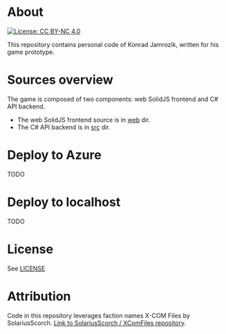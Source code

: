 # About

[![License: CC BY-NC 4.0](https://licensebuttons.net/l/by-nc/4.0/88x31.png)](https://creativecommons.org/licenses/by-nc/4.0/)

This repository contains personal code of Konrad Jamrozik, written for his game prototype.

# Sources overview

The game is composed of two components: web SolidJS frontend and C# API backend.

- The web SolidJS frontend source is in [web](web) dir.
- The C# API backend is in [src](src) dir.

# Deploy to Azure

TODO

# Deploy to localhost

TODO

# License

See [LICENSE](LICENSE)

# Attribution

Code in this repository leverages faction names X-COM Files by SolariusScorch.
[Link to SolariusScorch / XComFiles repository](https://github.com/SolariusScorch/XComFiles).
